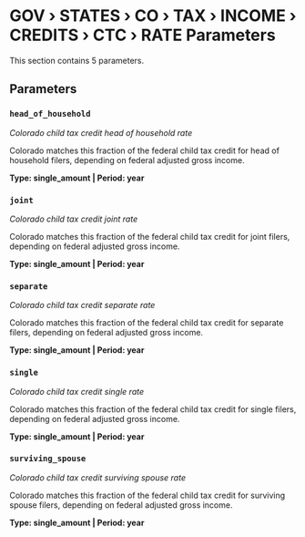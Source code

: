# GOV › STATES › CO › TAX › INCOME › CREDITS › CTC › RATE Parameters

This section contains 5 parameters.

## Parameters

### `head_of_household`
*Colorado child tax credit head of household rate*

Colorado matches this fraction of the federal child tax credit for head of household filers, depending on federal adjusted gross income.

**Type: single_amount | Period: year**


### `joint`
*Colorado child tax credit joint rate*

Colorado matches this fraction of the federal child tax credit for joint filers, depending on federal adjusted gross income.

**Type: single_amount | Period: year**


### `separate`
*Colorado child tax credit separate rate*

Colorado matches this fraction of the federal child tax credit for separate filers, depending on federal adjusted gross income.

**Type: single_amount | Period: year**


### `single`
*Colorado child tax credit single rate*

Colorado matches this fraction of the federal child tax credit for single filers, depending on federal adjusted gross income.

**Type: single_amount | Period: year**


### `surviving_spouse`
*Colorado child tax credit surviving spouse rate*

Colorado matches this fraction of the federal child tax credit for surviving spouse filers, depending on federal adjusted gross income.

**Type: single_amount | Period: year**

